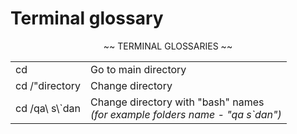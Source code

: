 # Terminal glossary

<p align="center">
~~ TERMINAL GLOSSARIES ~~
    
  <table align="center">
  <tr>
     <td> cd </td>
     <td> Go to main directory </td>
  </tr>
  <tr>
     <td> cd  /"directory </td>
    <td> Change directory</td>
  </tr>
    <tr>
     <td> cd /qa\ s\`dan </td>
      <td> Change directory with "bash" names <br><i>(for example folders name - "qa s`dan")</i></br></td>
  </tr>
    </table>

    
</p>
